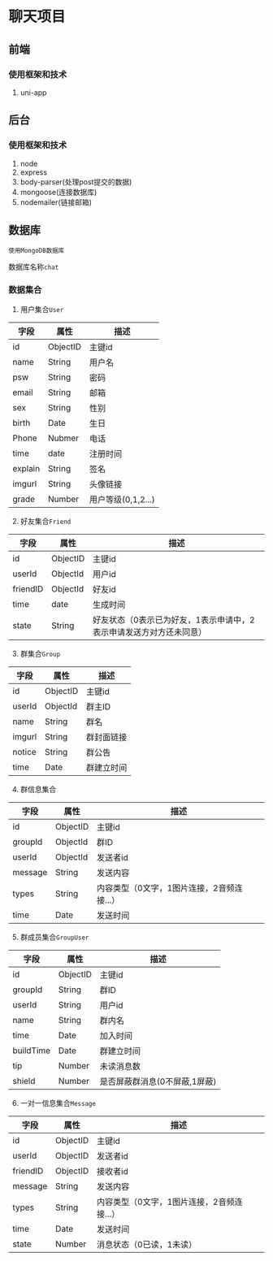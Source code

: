 # 聊天项目

## 前端

### 使用框架和技术
1. uni-app

## 后台

### 使用框架和技术

1. node 
2. express
3. body-parser(处理post提交的数据)
4. mongoose(连接数据库)
5. nodemailer(链接邮箱)

## 数据库
`使用MongoDB数据库`

数据库名称`chat`

### 数据集合

1. 用户集合`User`

字段|属性|描述
--| --|--|
id|ObjectID|主键id
name|String|用户名
psw|String|密码
email|String|邮箱
sex|String|性别
birth|Date|生日
Phone|Nubmer|电话
time|date|注册时间
explain|String|签名
imgurl|String|头像链接
grade|Number|用户等级(0,1,2...)

2. 好友集合`Friend`

字段|属性|描述
--| --|--|
id|ObjectID|主键id
userId|ObjectId|用户id
friendID|ObjectId|好友id
time|date|生成时间
state|String|好友状态（0表示已为好友，1表示申请中，2表示申请发送方对方还未同意）

3. 群集合`Group`

字段|属性|描述
--| --|--|
id|ObjectID|主键id
userId|ObjectId|群主ID
name|String|群名
imgurl|String|群封面链接
notice|String|群公告
time|Date|群建立时间

4. 群信息集合

字段|属性|描述
--| --|--|
id|ObjectID|主键id
groupId|ObjectId|群ID
userId|ObjectId|发送者id
message|String|发送内容
types|String|内容类型（0文字，1图片连接，2音频连接...）
time|Date|发送时间

5. 群成员集合`GroupUser`

字段|属性|描述
--| --|--|
id|ObjectID|主键id
groupId|String|群ID
userId|String|用户id
name|String|群内名
time|Date|加入时间
buildTime|Date|群建立时间
tip|Number|未读消息数
shield|Number|是否屏蔽群消息(0不屏蔽,1屏蔽)

6. 一对一信息集合`Message`

字段|属性|描述
--| --|--|
id|ObjectID|主键id
userId|ObjectID|发送者id
friendID|ObjectID|接收者id
message|String|发送内容
types|String|内容类型（0文字，1图片连接，2音频连接...）
time|Date|发送时间
state|Number|消息状态（0已读，1未读）

